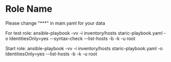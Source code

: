 Role Name
=========

Please change "***" in main.yaml for your data

For test role:
ansible-playbook -vv -i inventory/hosts staric-playbook.yaml -o IdentitiesOnly=yes --syntax-check --list-hosts -b -k -u root

Start role:
ansible-playbook -vv -i inventory/hosts staric-playbook.yaml -o IdentitiesOnly=yes --list-hosts -b -k -u root
